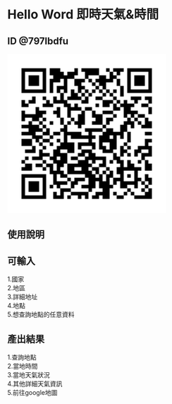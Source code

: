 # Hello Word 即時天氣&時間
 
## ID @797lbdfu
![Alt text](https://github.com/PeggyLan/node-line-PeggyLan/blob/master/bot_qrcode.png)
## 使用說明
## 可輸入
1.國家<br>
2.地區<br>
3.詳細地址<br>
4.地點<br>
5.想查詢地點的任意資料<br>

## 產出結果
1.查詢地點<br>
2.當地時間<br>
3.當地天氣狀況<br>
4.其他詳細天氣資訊<br>
5.前往google地圖<br>


